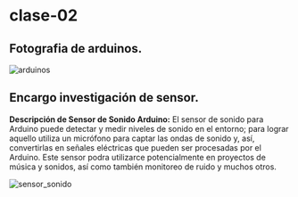 # clase-02
## Fotografia de arduinos.
![arduinos](dis145/estudiantes/Samillanc/clase-02/arduinos.jpg) 

## Encargo investigación de sensor.
**Descripción de Sensor de Sonido Arduino:**
El sensor de sonido para Arduino puede detectar y medir niveles de sonido en el entorno; para lograr aquello utiliza un micrófono para captar las ondas de sonido y, así, convertirlas en señales eléctricas que pueden ser procesadas por el Arduino. Este sensor podra utilizarce potencialmente en proyectos de música y sonidos, así como también monitoreo de ruido y muchos otros.

![sensor_sonido](dis145/estudiantes/Samillanc/clase-02/sensor_sonido.jpg)
